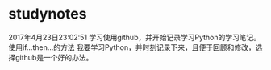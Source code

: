 # studynotes
2017年4月23日23:02:51
学习使用github，并开始记录学习Python的学习笔记。
使用if...then...的方法
我要学习Python，并时刻记录下来，且便于回顾和修改，选择github是一个好的办法。
